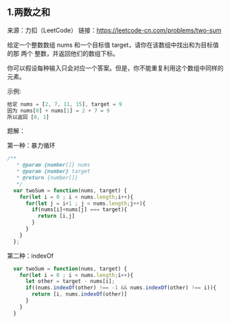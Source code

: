 ## 1.两数之和

来源：力扣（LeetCode）
链接：https://leetcode-cn.com/problems/two-sum

给定一个整数数组 nums 和一个目标值 target，请你在该数组中找出和为目标值的那 两个 整数，并返回他们的数组下标。

你可以假设每种输入只会对应一个答案。但是，你不能重复利用这个数组中同样的元素。

示例:

```javascript
给定 nums = [2, 7, 11, 15], target = 9
因为 nums[0] + nums[1] = 2 + 7 = 9
所以返回 [0, 1]
```



题解：

第一种：暴力循环

```js
/**
   * @param {number[]} nums
   * @param {number} target
   * @return {number[]}
   */
  var twoSum = function(nums, target) {
    for(let i = 0 ; i < nums.length;i++){
      for(let j = i+1 ; j < nums.length;j++){
        if(nums[i]+nums[j] === target){
          return [i,j]
        }
      }
    }
  };
```

第二种：indexOf

```js
  var twoSum = function(nums, target) {
    for(let i = 0 ; i < nums.length;i++){
      let other = target - nums[i];
      if((nums.indexOf(other) !== -1 && nums.indexOf(other) !== i)){
        return [i, nums.indexOf(other)]
      }
    }
  }

```





